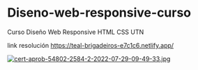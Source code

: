 # Diseno-web-responsive-curso
Curso Diseño Web Responsive HTML CSS UTN

link resolución
https://teal-brigadeiros-e7c1c6.netlify.app/ 

[![cert-aprob-54802-2584-2-2022-07-29-09-49-33.jpg](https://i.postimg.cc/VkyvcT6C/cert-aprob-54802-2584-2-2022-07-29-09-49-33.jpg)](https://postimg.cc/Tp9fVtnd)
